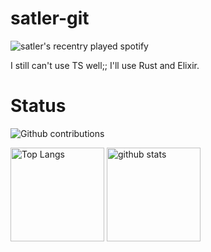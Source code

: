 # satler-git

![satler's recentry played spotify](https://spotify-recently-played-readme.vercel.app/api?user=31esvanlpmk3rtcucqgoctnwkeau)

I still can't use TS well;;
I'll use Rust and Elixir.

# Status

![Github contributions](https://github-profile-summary-cards.vercel.app/api/cards/profile-details?username=satler-git&theme=2077/)

<img alt="Top Langs" height="150px" src="https://github-readme-stats.vercel.app/api/top-langs/?username=satler-git&layout=compact&count_private=true&show_icons=true&theme=tokyonight" /> <img alt="github stats" height="150px" src="https://github-readme-stats.vercel.app/api?username=satler-git&count_private=true&show_icons=true&show_icons=true&theme=tokyonight" />
